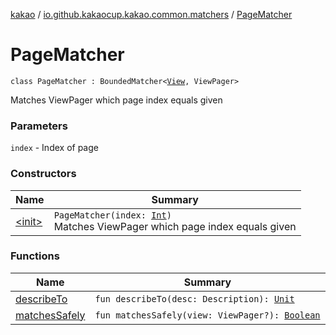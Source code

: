 [kakao](../../index.md) / [io.github.kakaocup.kakao.common.matchers](../index.md) / [PageMatcher](./index.md)

# PageMatcher

`class PageMatcher : BoundedMatcher<`[`View`](https://developer.android.com/reference/android/view/View.html)`, ViewPager>`

Matches ViewPager which page index equals given

### Parameters

`index` - Index of page

### Constructors

| Name | Summary |
|---|---|
| [&lt;init&gt;](-init-.md) | `PageMatcher(index: `[`Int`](https://kotlinlang.org/api/latest/jvm/stdlib/kotlin/-int/index.html)`)`<br>Matches ViewPager which page index equals given |

### Functions

| Name | Summary |
|---|---|
| [describeTo](describe-to.md) | `fun describeTo(desc: Description): `[`Unit`](https://kotlinlang.org/api/latest/jvm/stdlib/kotlin/-unit/index.html) |
| [matchesSafely](matches-safely.md) | `fun matchesSafely(view: ViewPager?): `[`Boolean`](https://kotlinlang.org/api/latest/jvm/stdlib/kotlin/-boolean/index.html) |
